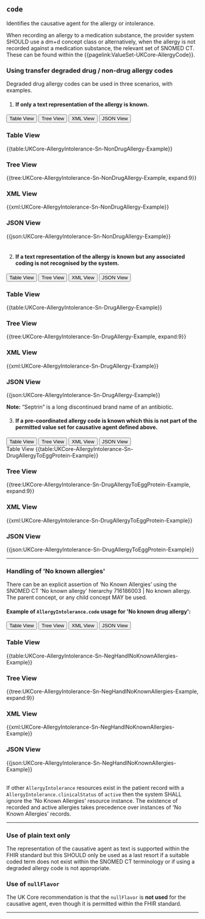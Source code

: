## `code`

Identifies the causative agent for the allergy or intolerance.

When recording an allergy to a medication substance, the provider system SHOULD use a dm+d concept class or alternatively, when the allergy is not recorded against a medication substance, the relevant set of SNOMED CT. These can be found within the {{pagelink:ValueSet-UKCore-AllergyCode}}.

### Using transfer degraded drug / non-drug allergy codes

Degraded drug allergy codes can be used in three scenarios, with examples.    
    
1. #### If only a text representation of the allergy is known. 

<div>
<div class="tab">
 <button class="tablinks active" onclick="openTab(event, 'Table View')">Table View</button>
 <button class="tablinks" onclick="openTab(event, 'Tree View')">Tree View</button>
  <button class="tablinks" onclick="openTab(event, 'XML View')">XML View</button>
  <button class="tablinks" onclick="openTab(event, 'JSON View')">JSON View</button>
</div>

<div id="Table View" class="tabcontent" style="display:block" data-Snippet="AllergyIntolerance.code[0]">
  <h3>Table View</h3>
{{table:UKCore-AllergyIntolerance-Sn-NonDrugAllergy-Example}}
</div>

<div id="Tree View" class="tabcontent" data-SnippetStart="code" data-SnippetEnd="patient">
  <h3>Tree View</h3>
{{tree:UKCore-AllergyIntolerance-Sn-NonDrugAllergy-Example, expand:9}}
</div>

<div id="XML View" class="tabcontent" >
  <h3>XML View</h3>
{{xml:UKCore-AllergyIntolerance-Sn-NonDrugAllergy-Example}}
</div>

<div id="JSON View" class="tabcontent" data-SnippetStart="code" data-SnippetEnd="patient">
  <h3>JSON View</h3>
{{json:UKCore-AllergyIntolerance-Sn-NonDrugAllergy-Example}}
</div>
</div>
<br>

2. #### If a text representation of the allergy is known but any associated coding is not recognised by the system.

<div>
<div class="tab">
 <button class="tablinks active" onclick="openTab(event, 'Table View')">Table View</button>
 <button class="tablinks" onclick="openTab(event, 'Tree View')">Tree View</button>
 <button class="tablinks" onclick="openTab(event, 'XML View')">XML View</button>
 <button class="tablinks" onclick="openTab(event, 'JSON View')">JSON View</button>
</div>

<div id="Table View" class="tabcontent" style="display:block" data-Snippet="AllergyIntolerance.code[0]">
  <h3>Table View</h3>
{{table:UKCore-AllergyIntolerance-Sn-DrugAllergy-Example}}
</div>

<div id="Tree View" class="tabcontent" data-SnippetStart="code" data-SnippetEnd="patient">
  <h3>Tree View</h3>
{{tree:UKCore-AllergyIntolerance-Sn-DrugAllergy-Example, expand:9}}
</div>

<div id="XML View" class="tabcontent" data-SnippetStart="code" data-SnippetEnd="patient">
  <h3>XML View</h3>
{{xml:UKCore-AllergyIntolerance-Sn-DrugAllergy-Example}}
</div>

<div id="JSON View" class="tabcontent">
  <h3>JSON View</h3>
{{json:UKCore-AllergyIntolerance-Sn-DrugAllergy-Example}}
</div>
</div>

**Note:** “Septrin” is a long discontinued brand name of an antibiotic.


3. #### If a pre-coordinated allergy code is known which this is not part of the permitted value set for causative agent defined above.

<div>
<div class="tab">
 <button class="tablinks active" onclick="openTab(event, 'Table View')">Table View</button>
 <button class="tablinks" onclick="openTab(event, 'Tree View')">Tree View</button>
 <button class="tablinks" onclick="openTab(event, 'XML View')">XML View</button>
 <button class="tablinks" onclick="openTab(event, 'JSON View')">JSON View</button>
</div>

<div id="Table View" class="tabcontent" style="display:block" data-Snippet="AllergyIntolerance.code[0]"
  <h3>Table View</h3>
{{table:UKCore-AllergyIntolerance-Sn-DrugAllergyToEggProtein-Example}}
</div>

<div id="Tree View" class="tabcontent">
  <h3>Tree View</h3>
{{tree:UKCore-AllergyIntolerance-Sn-DrugAllergyToEggProtein-Example, expand:9}}
</div>

<div id="XML View" class="tabcontent">
  <h3>XML View</h3>
{{xml:UKCore-AllergyIntolerance-Sn-DrugAllergyToEggProtein-Example}}
</div>

<div id="JSON View" class="tabcontent">
  <h3>JSON View</h3>
{{json:UKCore-AllergyIntolerance-Sn-DrugAllergyToEggProtein-Example}}
</div>
</div>

---

### Handling of 'No known allergies'

There can be an explicit assertion of ‘No Known Allergies’ using the SNOMED CT 'No known allergy' hierarchy 716186003 | No known allergy.  The parent concept, or any child concept MAY be used.

#### Example of `AllergyIntolerance.code` usage for 'No known drug allergy':

<div>
<div class="tab">
 <button class="tablinks active" onclick="openTab(event, 'Table View')">Table View</button>
 <button class="tablinks" onclick="openTab(event, 'Tree View')">Tree View</button>
 <button class="tablinks" onclick="openTab(event, 'XML View')">XML View</button>
 <button class="tablinks" onclick="openTab(event, 'JSON View')">JSON View</button>
</div>

<div id="Table View" class="tabcontent" style="display:block" data-Snippet="AllergyIntolerance.code[0]">
  <h3>Table View</h3>
{{table:UKCore-AllergyIntolerance-Sn-NegHandlNoKnownAllergies-Example}}
</div>

<div id="Tree View" class="tabcontent">
  <h3>Tree View</h3>
{{tree:UKCore-AllergyIntolerance-Sn-NegHandlNoKnownAllergies-Example, expand:9}}
</div>

<div id="XML View" class="tabcontent">
  <h3>XML View</h3>
{{xml:UKCore-AllergyIntolerance-Sn-NegHandlNoKnownAllergies-Example}}
</div>

<div id="JSON View" class="tabcontent">
  <h3>JSON View</h3>
{{json:UKCore-AllergyIntolerance-Sn-NegHandlNoKnownAllergies-Example}}
</div>
</div>
<br>

If other `AllergyIntolerance` resources exist in the patient record with a `AllergyIntolerance.clinicalStatus` of `active` then the system SHALL ignore the 'No Known Allergies' resource instance. The existence of recorded and active allergies takes precedence over instances of 'No Known Allergies' records.

---

### Use of plain text only 

The representation of the causative agent as text is supported within the FHIR standard but this SHOULD only be used as a last resort if a suitable coded term does not exist within the SNOMED CT terminology or if using a degraded allergy code is not appropriate.

### Use of `nullFlavor`

The UK Core recommendation is that the `nullFlavor` is **not used** for the causative agent, even though it is permitted within the FHIR standard.

---
